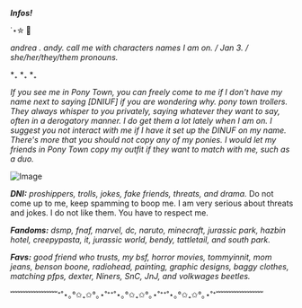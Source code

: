 **_Infos!_**

 ˙⋆✮  🐗 

_andrea .   andy.   call me with characters names I am on.   /   Jan 3.   /   she/her/they/them pronouns._

*₊
*₊
*₊

_If you see me in Pony Town, you can freely come to me if I don't have my name next to saying [DNIUF] if you are wondering why. pony town trollers. They always whisper to you privately, saying whatever they want to say, often in a derogatory manner. I do get them a lot lately when I am on. I suggest you not interact with me if I have it set up the DINUF on my name. There's more that you should not copy any of my ponies. I would let my friends in Pony Town copy my outfit if they want to match with me, such as a duo._ 

![Image](https://github.com/user-attachments/assets/ac8f9494-5da2-4c4d-b41f-aa0312170882)

**_DNI:_** _proshippers, trolls, jokes, fake friends, threats, and drama._ Do not come up to me, keep spamming to boop me. I am very serious about threats and jokes. I do not like them. You have to respect me.

**_Fandoms:_** _dsmp, fnaf, marvel, dc, naruto, minecraft, jurassic park, hazbin hotel, creepypasta, it, jurassic world, bendy, tattletail, and south park._

**_Favs:_** _good friend who trusts, my bsf, horror movies, tommyinnit, mom jeans, benson boone, radiohead, painting, graphic designs, baggy clothes, matching pfps, dexter, Niners, SnC, JnJ, and volkwages beetles._

  ﹌﹌﹌﹌﹌﹌⁺˚⋆｡°✩₊✩°｡⋆˚⁺⁺˚⋆｡°✩₊✩°｡⋆˚⁺⁺˚⋆｡°✩₊✩°｡⋆˚⁺﹌﹌﹌﹌﹌﹌
